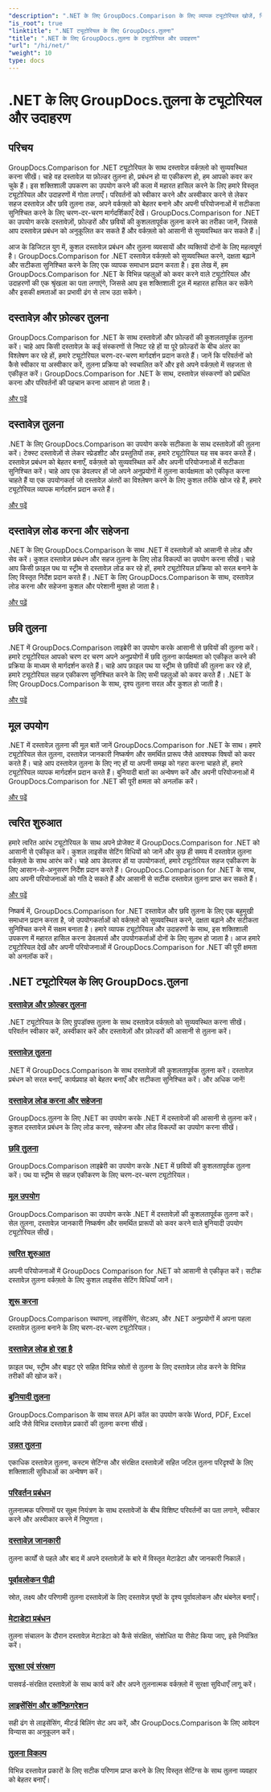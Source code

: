 ```yaml
---
"description": ".NET के लिए GroupDocs.Comparison के लिए व्यापक ट्यूटोरियल खोजें, जिससे कुशल दस्तावेज़ और फ़ोल्डर तुलना, प्रबंधन और एकीकरण को आसानी से सुविधाजनक बनाया जा सके।"
"is_root": true
"linktitle": ".NET ट्यूटोरियल के लिए GroupDocs.तुलना"
"title": ".NET के लिए GroupDocs.तुलना के ट्यूटोरियल और उदाहरण"
"url": "/hi/net/"
"weight": 10
type: docs
---
```

# .NET के लिए GroupDocs.तुलना के ट्यूटोरियल और उदाहरण

## परिचय

GroupDocs.Comparison for .NET ट्यूटोरियल के साथ दस्तावेज़ वर्कफ़्लो को सुव्यवस्थित करना सीखें। चाहे वह दस्तावेज़ या फ़ोल्डर तुलना हो, प्रबंधन हो या एकीकरण हो, हम आपको कवर कर चुके हैं। इस शक्तिशाली उपकरण का उपयोग करने की कला में महारत हासिल करने के लिए हमारे विस्तृत ट्यूटोरियल और उदाहरणों में गोता लगाएँ। परिवर्तनों को स्वीकार करने और अस्वीकार करने से लेकर सहज दस्तावेज़ और छवि तुलना तक, अपने वर्कफ़्लो को बेहतर बनाने और अपनी परियोजनाओं में सटीकता सुनिश्चित करने के लिए चरण-दर-चरण मार्गदर्शिकाएँ देखें। GroupDocs.Comparison for .NET का उपयोग करके दस्तावेज़ों, फ़ोल्डरों और छवियों की कुशलतापूर्वक तुलना करने का तरीका जानें, जिससे आप दस्तावेज़ प्रबंधन को अनुकूलित कर सकते हैं और वर्कफ़्लो को आसानी से सुव्यवस्थित कर सकते हैं।|

आज के डिजिटल युग में, कुशल दस्तावेज़ प्रबंधन और तुलना व्यवसायों और व्यक्तियों दोनों के लिए महत्वपूर्ण है। GroupDocs.Comparison for .NET दस्तावेज़ वर्कफ़्लो को सुव्यवस्थित करने, दक्षता बढ़ाने और सटीकता सुनिश्चित करने के लिए एक व्यापक समाधान प्रदान करता है। इस लेख में, हम GroupDocs.Comparison for .NET के विभिन्न पहलुओं को कवर करने वाले ट्यूटोरियल और उदाहरणों की एक श्रृंखला का पता लगाएंगे, जिससे आप इस शक्तिशाली टूल में महारत हासिल कर सकेंगे और इसकी क्षमताओं का प्रभावी ढंग से लाभ उठा सकेंगे।

## दस्तावेज़ और फ़ोल्डर तुलना

GroupDocs.Comparison for .NET के साथ दस्तावेज़ों और फ़ोल्डरों की कुशलतापूर्वक तुलना करें। चाहे आप किसी दस्तावेज़ के कई संस्करणों से निपट रहे हों या पूरे फ़ोल्डरों के बीच अंतर का विश्लेषण कर रहे हों, हमारे ट्यूटोरियल चरण-दर-चरण मार्गदर्शन प्रदान करते हैं। जानें कि परिवर्तनों को कैसे स्वीकार या अस्वीकार करें, तुलना प्रक्रिया को स्वचालित करें और इसे अपने वर्कफ़्लो में सहजता से एकीकृत करें। GroupDocs.Comparison for .NET के साथ, दस्तावेज़ संस्करणों को प्रबंधित करना और परिवर्तनों की पहचान करना आसान हो जाता है।

[और पढ़ें](./documents-and-folder-comparison/)

## दस्तावेज़ तुलना

.NET के लिए GroupDocs.Comparison का उपयोग करके सटीकता के साथ दस्तावेज़ों की तुलना करें। टेक्स्ट दस्तावेज़ों से लेकर स्प्रेडशीट और प्रस्तुतियों तक, हमारे ट्यूटोरियल यह सब कवर करते हैं। दस्तावेज़ प्रबंधन को बेहतर बनाएँ, वर्कफ़्लो को सुव्यवस्थित करें और अपनी परियोजनाओं में सटीकता सुनिश्चित करें। चाहे आप एक डेवलपर हों जो अपने अनुप्रयोगों में तुलना कार्यक्षमता को एकीकृत करना चाहते हैं या एक उपयोगकर्ता जो दस्तावेज़ अंतरों का विश्लेषण करने के लिए कुशल तरीके खोज रहे हैं, हमारे ट्यूटोरियल व्यापक मार्गदर्शन प्रदान करते हैं।

[और पढ़ें](./document-comparison/)

## दस्तावेज़ लोड करना और सहेजना

.NET के लिए GroupDocs.Comparison के साथ .NET में दस्तावेज़ों को आसानी से लोड और सेव करें। कुशल दस्तावेज़ प्रबंधन और सहज तुलना के लिए लोड विकल्पों का उपयोग करना सीखें। चाहे आप किसी फ़ाइल पथ या स्ट्रीम से दस्तावेज़ लोड कर रहे हों, हमारे ट्यूटोरियल प्रक्रिया को सरल बनाने के लिए विस्तृत निर्देश प्रदान करते हैं। .NET के लिए GroupDocs.Comparison के साथ, दस्तावेज़ लोड करना और सहेजना कुशल और परेशानी मुक्त हो जाता है।

[और पढ़ें](./loading-and-saving-documents/)

## छवि तुलना

.NET में GroupDocs.Comparison लाइब्रेरी का उपयोग करके आसानी से छवियों की तुलना करें। हमारे ट्यूटोरियल आपको चरण दर चरण अपने अनुप्रयोगों में छवि तुलना कार्यक्षमता को एकीकृत करने की प्रक्रिया के माध्यम से मार्गदर्शन करते हैं। चाहे आप फ़ाइल पथ या स्ट्रीम से छवियों की तुलना कर रहे हों, हमारे ट्यूटोरियल सहज एकीकरण सुनिश्चित करने के लिए सभी पहलुओं को कवर करते हैं। .NET के लिए GroupDocs.Comparison के साथ, दृश्य तुलना सरल और कुशल हो जाती है।

[और पढ़ें](./image-comparison/)

## मूल उपयोग 

.NET में दस्तावेज़ तुलना की मूल बातें जानें GroupDocs.Comparison for .NET के साथ। हमारे ट्यूटोरियल सेल तुलना, दस्तावेज़ जानकारी निष्कर्षण और समर्थित प्रारूप जैसे आवश्यक विषयों को कवर करते हैं। चाहे आप दस्तावेज़ तुलना के लिए नए हों या अपनी समझ को गहरा करना चाहते हों, हमारे ट्यूटोरियल व्यापक मार्गदर्शन प्रदान करते हैं। बुनियादी बातों का अन्वेषण करें और अपनी परियोजनाओं में GroupDocs.Comparison for .NET की पूरी क्षमता को अनलॉक करें।

[और पढ़ें](./basic-usage/)

## त्वरित शुरुआत 

हमारे त्वरित आरंभ ट्यूटोरियल के साथ अपने प्रोजेक्ट में GroupDocs.Comparison for .NET को आसानी से एकीकृत करें। कुशल लाइसेंस सेटिंग विधियों को जानें और कुछ ही समय में दस्तावेज़ तुलना वर्कफ़्लो के साथ आरंभ करें। चाहे आप डेवलपर हों या उपयोगकर्ता, हमारे ट्यूटोरियल सहज एकीकरण के लिए आसान-से-अनुसरण निर्देश प्रदान करते हैं। GroupDocs.Comparison for .NET के साथ, आप अपनी परियोजनाओं को गति दे सकते हैं और आसानी से सटीक दस्तावेज़ तुलना प्राप्त कर सकते हैं।

[और पढ़ें](./quick-start/)

निष्कर्ष में, GroupDocs.Comparison for .NET दस्तावेज़ और छवि तुलना के लिए एक बहुमुखी समाधान प्रदान करता है, जो उपयोगकर्ताओं को वर्कफ़्लो को सुव्यवस्थित करने, दक्षता बढ़ाने और सटीकता सुनिश्चित करने में सक्षम बनाता है। हमारे व्यापक ट्यूटोरियल और उदाहरणों के साथ, इस शक्तिशाली उपकरण में महारत हासिल करना डेवलपर्स और उपयोगकर्ताओं दोनों के लिए सुलभ हो जाता है। आज हमारे ट्यूटोरियल देखें और अपनी परियोजनाओं में GroupDocs.Comparison for .NET की पूरी क्षमता को अनलॉक करें।
## .NET ट्यूटोरियल के लिए GroupDocs.तुलना 
### [दस्तावेज़ और फ़ोल्डर तुलना](./documents-and-folder-comparison/)
.NET ट्यूटोरियल के लिए ग्रुपडॉक्स तुलना के साथ दस्तावेज़ वर्कफ़्लो को सुव्यवस्थित करना सीखें। परिवर्तन स्वीकार करें, अस्वीकार करें और दस्तावेज़ों और फ़ोल्डरों की आसानी से तुलना करें।
### [दस्तावेज़ तुलना](./document-comparison/)
.NET में GroupDocs.Comparison के साथ दस्तावेज़ों की कुशलतापूर्वक तुलना करें। दस्तावेज़ प्रबंधन को सरल बनाएँ, कार्यप्रवाह को बेहतर बनाएँ और सटीकता सुनिश्चित करें। और अधिक जानें!
### [दस्तावेज़ लोड करना और सहेजना](./loading-and-saving-documents/)
GroupDocs.तुलना के लिए .NET का उपयोग करके .NET में दस्तावेजों की आसानी से तुलना करें। कुशल दस्तावेज़ प्रबंधन के लिए लोड करना, सहेजना और लोड विकल्पों का उपयोग करना सीखें।
### [छवि तुलना](./image-comparison/)
GroupDocs.Comparison लाइब्रेरी का उपयोग करके .NET में छवियों की कुशलतापूर्वक तुलना करें। पथ या स्ट्रीम से सहज एकीकरण के लिए चरण-दर-चरण ट्यूटोरियल।
### [मूल उपयोग](./basic-usage/)
GroupDocs.Comparison का उपयोग करके .NET में दस्तावेज़ों की कुशलतापूर्वक तुलना करें। सेल तुलना, दस्तावेज़ जानकारी निष्कर्षण और समर्थित प्रारूपों को कवर करने वाले बुनियादी उपयोग ट्यूटोरियल सीखें।
### [त्वरित शुरुआत](./quick-start/)
अपनी परियोजनाओं में GroupDocs Comparison for .NET को आसानी से एकीकृत करें। सटीक दस्तावेज़ तुलना वर्कफ़्लो के लिए कुशल लाइसेंस सेटिंग विधियाँ जानें।
### [शुरू करना](./getting-started/)
GroupDocs.Comparison स्थापना, लाइसेंसिंग, सेटअप, और .NET अनुप्रयोगों में अपना पहला दस्तावेज़ तुलना बनाने के लिए चरण-दर-चरण ट्यूटोरियल।
### [दस्तावेज़ लोड हो रहा है](./document-loading/)
फ़ाइल पथ, स्ट्रीम और बाइट एरे सहित विभिन्न स्रोतों से तुलना के लिए दस्तावेज़ लोड करने के विभिन्न तरीकों की खोज करें।

### [बुनियादी तुलना](./basic-comparison/)
GroupDocs.Comparison के साथ सरल API कॉल का उपयोग करके Word, PDF, Excel आदि जैसे विभिन्न दस्तावेज़ प्रकारों की तुलना करना सीखें।

### [उन्नत तुलना](./advanced-comparison/)
एकाधिक दस्तावेज़ तुलना, कस्टम सेटिंग्स और संरक्षित दस्तावेज़ों सहित जटिल तुलना परिदृश्यों के लिए शक्तिशाली सुविधाओं का अन्वेषण करें।

### [परिवर्तन प्रबंधन](./change-management/)
तुलनात्मक परिणामों पर सूक्ष्म नियंत्रण के साथ दस्तावेजों के बीच विशिष्ट परिवर्तनों का पता लगाने, स्वीकार करने और अस्वीकार करने में निपुणता।

### [दस्तावेज़ जानकारी](./document-information/)
तुलना कार्यों से पहले और बाद में अपने दस्तावेज़ों के बारे में विस्तृत मेटाडेटा और जानकारी निकालें।

### [पूर्वावलोकन पीढ़ी](./preview-generation/)
स्रोत, लक्ष्य और परिणामी तुलना दस्तावेज़ों के लिए दस्तावेज़ पृष्ठों के दृश्य पूर्वावलोकन और थंबनेल बनाएँ।

### [मेटाडेटा प्रबंधन](./metadata-management/)
तुलना संचालन के दौरान दस्तावेज़ मेटाडेटा को कैसे संरक्षित, संशोधित या रीसेट किया जाए, इसे नियंत्रित करें।

### [सुरक्षा एवं संरक्षण](./security-protection/)
पासवर्ड-संरक्षित दस्तावेज़ों के साथ कार्य करें और अपने तुलनात्मक वर्कफ़्लो में सुरक्षा सुविधाएँ लागू करें।

### [लाइसेंसिंग और कॉन्फ़िगरेशन](./licensing-configuration/)
सही ढंग से लाइसेंसिंग, मीटर्ड बिलिंग सेट अप करें, और GroupDocs.Comparison के लिए आवेदन विन्यास का अनुकूलन करें।

### [तुलना विकल्प](./comparison-options/)
विभिन्न दस्तावेज़ प्रकारों के लिए सटीक परिणाम प्राप्त करने के लिए विस्तृत सेटिंग्स के साथ तुलना व्यवहार को बेहतर बनाएँ।